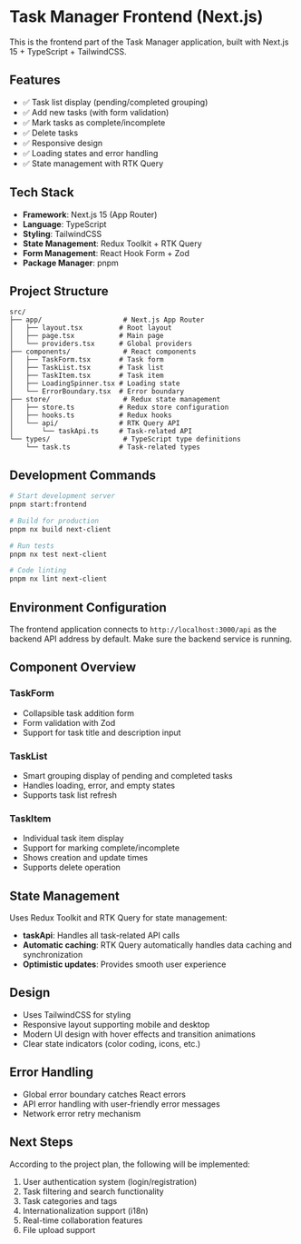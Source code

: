 # Task Manager Frontend (Next.js)

This is the frontend part of the Task Manager application, built with Next.js 15 + TypeScript + TailwindCSS.

## Features

- ✅ Task list display (pending/completed grouping)
- ✅ Add new tasks (with form validation)
- ✅ Mark tasks as complete/incomplete
- ✅ Delete tasks
- ✅ Responsive design
- ✅ Loading states and error handling
- ✅ State management with RTK Query

## Tech Stack

- **Framework**: Next.js 15 (App Router)
- **Language**: TypeScript
- **Styling**: TailwindCSS
- **State Management**: Redux Toolkit + RTK Query
- **Form Management**: React Hook Form + Zod
- **Package Manager**: pnpm

## Project Structure

```
src/
├── app/                    # Next.js App Router
│   ├── layout.tsx         # Root layout
│   ├── page.tsx           # Main page
│   └── providers.tsx      # Global providers
├── components/             # React components
│   ├── TaskForm.tsx       # Task form
│   ├── TaskList.tsx       # Task list
│   ├── TaskItem.tsx       # Task item
│   ├── LoadingSpinner.tsx # Loading state
│   └── ErrorBoundary.tsx  # Error boundary
├── store/                  # Redux state management
│   ├── store.ts           # Redux store configuration
│   ├── hooks.ts           # Redux hooks
│   └── api/               # RTK Query API
│       └── taskApi.ts     # Task-related API
└── types/                  # TypeScript type definitions
    └── task.ts            # Task-related types
```

## Development Commands

```bash
# Start development server
pnpm start:frontend

# Build for production
pnpm nx build next-client

# Run tests
pnpm nx test next-client

# Code linting
pnpm nx lint next-client
```

## Environment Configuration

The frontend application connects to `http://localhost:3000/api` as the backend API address by default. Make sure the backend service is running.

## Component Overview

### TaskForm

- Collapsible task addition form
- Form validation with Zod
- Support for task title and description input

### TaskList

- Smart grouping display of pending and completed tasks
- Handles loading, error, and empty states
- Supports task list refresh

### TaskItem

- Individual task item display
- Support for marking complete/incomplete
- Shows creation and update times
- Supports delete operation

## State Management

Uses Redux Toolkit and RTK Query for state management:

- **taskApi**: Handles all task-related API calls
- **Automatic caching**: RTK Query automatically handles data caching and synchronization
- **Optimistic updates**: Provides smooth user experience

## Design

- Uses TailwindCSS for styling
- Responsive layout supporting mobile and desktop
- Modern UI design with hover effects and transition animations
- Clear state indicators (color coding, icons, etc.)

## Error Handling

- Global error boundary catches React errors
- API error handling with user-friendly error messages
- Network error retry mechanism

## Next Steps

According to the project plan, the following will be implemented:

1. User authentication system (login/registration)
2. Task filtering and search functionality
3. Task categories and tags
4. Internationalization support (i18n)
5. Real-time collaboration features
6. File upload support
